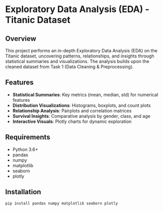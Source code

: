 # Exploratory Data Analysis (EDA) - Titanic Dataset

## Overview
This project performs an in-depth Exploratory Data Analysis (EDA) on the Titanic dataset, uncovering patterns, relationships, and insights through statistical summaries and visualizations. The analysis builds upon the cleaned dataset from Task 1 (Data Cleaning & Preprocessing).

## Features
- **Statistical Summaries**: Key metrics (mean, median, std) for numerical features
- **Distribution Visualizations**: Histograms, boxplots, and count plots
- **Relationship Analysis**: Pairplots and correlation matrices
- **Survival Insights**: Comparative analysis by gender, class, and age
- **Interactive Visuals**: Plotly charts for dynamic exploration

## Requirements
- Python 3.6+
- pandas
- numpy
- matplotlib
- seaborn
- plotly

## Installation
```bash
pip install pandas numpy matplotlib seaborn plotly